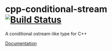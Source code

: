 # cpp-conditional-stream [![Build Status](https://www.travis-ci.com/tsmanner/cpp-conditional-stream.svg?branch=main)](https://www.travis-ci.com/tsmanner/cpp-conditional-stream)
A conditional ostream-like type for C++

[Documentation](https://tsmanner.github.io/cpp-conditional-stream/)
